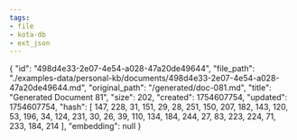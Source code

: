 ```yaml
---
tags:
- file
- kota-db
- ext_json
---
```

{
  "id": "498d4e33-2e07-4e54-a028-47a20de49644",
  "file_path": "./examples-data/personal-kb/documents/498d4e33-2e07-4e54-a028-47a20de49644.md",
  "original_path": "/generated/doc-081.md",
  "title": "Generated Document 81",
  "size": 202,
  "created": 1754607754,
  "updated": 1754607754,
  "hash": [
    147,
    228,
    31,
    151,
    29,
    28,
    251,
    150,
    207,
    182,
    143,
    120,
    53,
    196,
    34,
    124,
    231,
    30,
    26,
    39,
    110,
    134,
    184,
    244,
    27,
    83,
    223,
    224,
    71,
    233,
    184,
    214
  ],
  "embedding": null
}